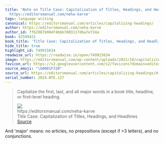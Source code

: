 ```yaml
---
title: 'Note on Title Case: Capitalization of Titles, Headings, and Headlines via
  https://editorsmanual.com/neha-karve'
tags: language writing
canonical: https://editorsmanual.com/articles/capitalizing-headings/
author: https://editorsmanual.com/neha-karve
author_id: ff62087b904f4b6b7803117dba7e724a
book: 42599421
book_title: 'Title Case: Capitalization of Titles, Headings, and Headlines'
hide_title: true
highlight_id: 749915634
readwise_url: https://readwise.io/open/749915634
image: https://editorsmanual.com/wp-content/uploads/2022/10/capitalizing-headings-2-media-1200x675.webp
favicon_url: https://s2.googleusercontent.com/s2/favicons?domain=editorsmanual.com
source_emoji: "\U0001F310"
source_url: https://editorsmanual.com/articles/capitalizing-headings/#:~:text=Capitalize%20the%20first%2C,or%20first-level%20heading.
serial_number: 2024.NTE.127
---
```

> Capitalize the first, last, and all major words in a book title, headline, or first-level heading.
> <div class="quoteback-footer"><div class="quoteback-avatar"><img class="mini-favicon" src="https://s2.googleusercontent.com/s2/favicons?domain=editorsmanual.com"></div><div class="quoteback-metadata"><div class="metadata-inner"><span style="display:none">FROM:</span><div aria-label="https://editorsmanual.com/neha-karve" class="quoteback-author"> https://editorsmanual.com/neha-karve</div><div aria-label="Title Case: Capitalization of Titles, Headings, and Headlines" class="quoteback-title"> Title Case: Capitalization of Titles, Headings, and Headlines</div></div></div><div class="quoteback-backlink"><a target="_blank" aria-label="go to the full text of this quotation" rel="noopener" href="https://editorsmanual.com/articles/capitalizing-headings/#:~:text=Capitalize%20the%20first%2C,or%20first-level%20heading." class="quoteback-arrow"> Source</a></div></div>

And 'major' means: no articles, no prepositions (except if >3 letters), and no conjunctions.